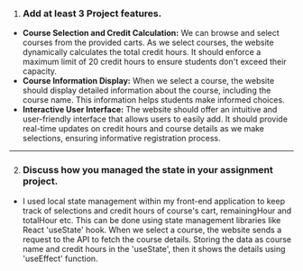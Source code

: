 1. ### Add at least 3 Project features. 
- __Course Selection and Credit Calculation:__ We can browse and select courses from the provided carts. As we select courses, the website dynamically calculates the total credit hours. It should enforce a maximum limit of 20 credit hours to ensure students don't exceed their capacity.
- __Course Information Display:__ When we select a course, the website should display detailed information about the course, including the course name. This information helps students make informed choices.
- __Interactive User Interface:__ The website should offer an intuitive and user-friendly interface that allows users to easily add. It should provide real-time updates on credit hours and course details as we make selections, ensuring informative registration process.

***

2. ### Discuss how you managed the state in your assignment project.
- I used local state management within my front-end application to keep track of selections and credit hours of course's cart, remainingHour and totalHour etc. This can be done using state management libraries like React 'useState' hook. When we select a course, the website sends a request to the API to fetch the course details. Storing the data as course name and credit hours in the 'useState', then it shows the details using 'useEffect' function.
